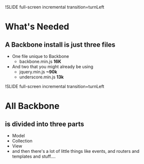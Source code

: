 !SLIDE full-screen incremental transition=turnLeft
# What's Needed #
## A Backbone install is just three files ##

* One file unique to Backbone
	* backbone.min.js __16K__
* And two that you might already be using
	* jquery.min.js __~90k__
	* underscore.min.js __13k__

!SLIDE full-screen incremental transition=turnLeft
# All Backbone #
## is divided into three parts ##

* Model
* Collection
* View
* and then there's a lot of little things like events, and routers and templates and stuff....
